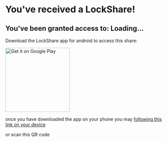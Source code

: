 # <span class="greeting"></span>You've received a LockShare!
## You've been granted access to: <span class="location">Loading...</span>

Download the LockShare app for android to access this share:

<a href='http://play.google.com/store/re.locksha.mobile?pcampaignid=pcampaignidMKT-Other-global-all-co-prtnr-py-PartBadge-Mar2515-1'><img width="200" alt='Get it on Google Play' src='https://play.google.com/intl/en_us/badges/static/images/badges/en_badge_web_generic.png'/></a>

once you have downloaded the app on your phone you may <a href="sharelink" class="share-code">following this link on your device</a>

or scan this QR code

<img class='qr-code'/>

